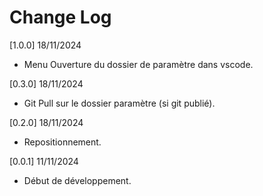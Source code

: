 # Change Log

[1.0.0] 18/11/2024
- Menu Ouverture du dossier de paramètre dans vscode.

[0.3.0] 18/11/2024
- Git Pull sur le dossier paramètre (si git publié).

[0.2.0] 18/11/2024
- Repositionnement.

[0.0.1] 11/11/2024
- Début de développement.